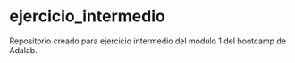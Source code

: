 # ejercicio_intermedio
Repositorio creado para ejercicio intermedio del módulo 1 del bootcamp de Adalab.
